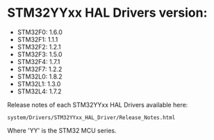# STM32YYxx HAL Drivers version:

  * STM32F0: 1.6.0 
  * STM32F1: 1.1.1
  * STM32F2: 1.2.1 
  * STM32F3: 1.5.0
  * STM32F4: 1.7.1
  * STM32F7: 1.2.2
  * STM32L0: 1.8.2
  * STM32L1: 1.3.0
  * STM32L4: 1.7.2

Release notes of each STM32YYxx HAL Drivers available here:

`system/Drivers/STM32YYxx_HAL_Driver/Release_Notes.html`

Where 'YY' is the STM32 MCU series.
